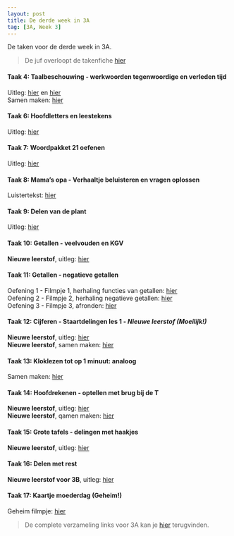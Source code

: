 ```yaml
---
layout: post
title: De derde week in 3A
tag: [3A, Week 3]
---
```

De taken voor de derde week in 3A.

> De juf overloopt de takenfiche [hier](https://www.loom.com/share/5fb26695a06c44be86a9d15c936b537a)

#### Taak 4: Taalbeschouwing - werkwoorden tegenwoordige en verleden tijd
Uitleg: [hier](https://www.xnapda.be/filmpjes/4de-leerjaar/werkwoorden-de-tegenwoordige-tijd) en [hier](https://www.xnapda.be/filmpjes/4de-leerjaar/werkwoorden-de-verleden-tijd)  
Samen maken: [hier](https://www.loom.com/share/8ad493d1522245c3bc65f63177422625)

#### Taak 6: Hoofdletters en leestekens
Uitleg: [hier](https://www.xnapda.be/filmpjes/3de-leerjaar/hoofdletters)  

#### Taak 7: Woordpakket 21 oefenen
Uitleg: [hier](https://www.xnapda.be/filmpjes/3de-leerjaar/ei-ij)  

#### Taak 8: Mama’s opa - Verhaaltje beluisteren en vragen oplossen
Luistertekst: [hier](https://www.youtube.com/watch?v=MJ9s60QZxtM)  

#### Taak 9: Delen van de plant
Uitleg: [hier](https://www.youtube.com/watch?v=MvuVXDG1dus)  

#### Taak 10: Getallen - veelvouden en KGV
**Nieuwe leerstof**, uitleg: [hier](https://www.loom.com/share/1335b6d79655413d93634c053bbef058)  

#### Taak 11: Getallen - negatieve getallen
Oefening 1 - Filmpje 1, herhaling functies van getallen: [hier](https://www.xnapda.be/filmpjes/3de-leerjaar/functies-van-getallen)  
Oefening 2 - Filmpje 2, herhaling negatieve getallen: [hier](https://www.xnapda.be/filmpjes/3de-leerjaar/negatieve-getallen-temperatuur)  
Oefening 3 - Filmpje 3, afronden: [hier](https://www.loom.com/share/284caad1af2140ee8ca40945dafa4464)

#### Taak 12: Cijferen - Staartdelingen les 1 - *Nieuwe leerstof (Moeilijk!)*
**Nieuwe leerstof**, uitleg: [hier](https://www.loom.com/share/00feeefab1aa432ca56ab77eea098723)  
**Nieuwe leerstof**, samen maken: [hier](https://www.loom.com/share/21a65e71c3034797a8315220164fcdd1)

#### Taak 13: Kloklezen tot op 1 minuut: analoog
Samen maken: [hier](https://www.loom.com/share/d472e654998a4bddae9dc455acddd1eb)

#### Taak 14: Hoofdrekenen - optellen met brug bij de T
**Nieuwe leerstof**, uitleg: [hier](https://www.loom.com/share/964885b8cba04a6cb9a9316199d95c71)  
**Nieuwe leerstof**, qamen maken: [hier](https://www.loom.com/share/2b330323a04a4c0fb571adb3869a588e)

#### Taak 15: Grote tafels - delingen met haakjes
**Nieuwe leerstof**, uitleg: [hier](https://www.loom.com/share/574acbc451914180b5dcd513191886b1)

#### Taak 16: Delen met rest
**Nieuwe leerstof voor 3B**, uitleg: [hier](https://www.youtube.com/watch?v=ap8bMp4Uf2M&feature=youtu.be&fbclid=IwAR2Fd1J0MpSnP0Y_auwtxUarYQbONUj4MWghSGctrV5bSf77xNCMJkkc0oQ)

#### Taak 17: Kaartje moederdag (Geheim!)
Geheim filmpje: [hier](https://www.youtube.com/watch?v=qTSVZDCoPME)

> De complete verzameling links voor 3A kan je [hier](/Klas3A) terugvinden.
